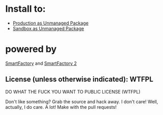Install to:
============
* [Production as Unmanaged Package](https://login.salesforce.com/packaging/installPackage.apexp?p0=04tE00000000Ytn)
* [Sandbox as Unmanaged Package](https://login.salesforce.com/packaging/installPackage.apexp?p0=04tE00000000Ytn)


powered by 
===========
[SmartFactory](https://github.com/mbotos/SmartFactory-for-Force.com) and [SmartFactory 2](https://github.com/abhinavguptas/SmartFactory-for-Force.com)


License (unless otherwise indicated): WTFPL
--------------------------------------------

DO WHAT THE FUCK YOU WANT TO PUBLIC LICENSE (WTFPL)

Don't like something? Grab the source and hack away. I don't care! Well, actually, I do care. A lot! Make with the pull requests!
